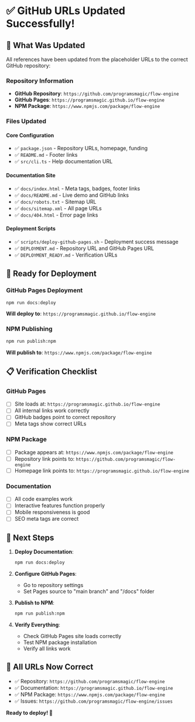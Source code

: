 # ✅ GitHub URLs Updated Successfully!

## 🔄 **What Was Updated**

All references have been updated from the placeholder URLs to the correct GitHub repository:

### **Repository Information**
- **GitHub Repository**: `https://github.com/programsmagic/flow-engine`
- **GitHub Pages**: `https://programsmagic.github.io/flow-engine`
- **NPM Package**: `https://www.npmjs.com/package/flow-engine`

### **Files Updated**

#### **Core Configuration**
- ✅ `package.json` - Repository URLs, homepage, funding
- ✅ `README.md` - Footer links
- ✅ `src/cli.ts` - Help documentation URL

#### **Documentation Site**
- ✅ `docs/index.html` - Meta tags, badges, footer links
- ✅ `docs/README.md` - Live demo and GitHub links
- ✅ `docs/robots.txt` - Sitemap URL
- ✅ `docs/sitemap.xml` - All page URLs
- ✅ `docs/404.html` - Error page links

#### **Deployment Scripts**
- ✅ `scripts/deploy-github-pages.sh` - Deployment success message
- ✅ `DEPLOYMENT.md` - Repository URL and GitHub Pages URL
- ✅ `DEPLOYMENT_READY.md` - Verification URLs

## 🚀 **Ready for Deployment**

### **GitHub Pages Deployment**
```bash
npm run docs:deploy
```
**Will deploy to**: `https://programsmagic.github.io/flow-engine`

### **NPM Publishing**
```bash
npm run publish:npm
```
**Will publish to**: `https://www.npmjs.com/package/flow-engine`

## 📋 **Verification Checklist**

### **GitHub Pages**
- [ ] Site loads at: `https://programsmagic.github.io/flow-engine`
- [ ] All internal links work correctly
- [ ] GitHub badges point to correct repository
- [ ] Meta tags show correct URLs

### **NPM Package**
- [ ] Package appears at: `https://www.npmjs.com/package/flow-engine`
- [ ] Repository link points to: `https://github.com/programsmagic/flow-engine`
- [ ] Homepage link points to: `https://programsmagic.github.io/flow-engine`

### **Documentation**
- [ ] All code examples work
- [ ] Interactive features function properly
- [ ] Mobile responsiveness is good
- [ ] SEO meta tags are correct

## 🎯 **Next Steps**

1. **Deploy Documentation**:
   ```bash
   npm run docs:deploy
   ```

2. **Configure GitHub Pages**:
   - Go to repository settings
   - Set Pages source to "main branch" and "/docs" folder

3. **Publish to NPM**:
   ```bash
   npm run publish:npm
   ```

4. **Verify Everything**:
   - Check GitHub Pages site loads correctly
   - Test NPM package installation
   - Verify all links work

## 🌟 **All URLs Now Correct**

- ✅ Repository: `https://github.com/programsmagic/flow-engine`
- ✅ Documentation: `https://programsmagic.github.io/flow-engine`
- ✅ NPM Package: `https://www.npmjs.com/package/flow-engine`
- ✅ Issues: `https://github.com/programsmagic/flow-engine/issues`

**Ready to deploy! 🚀**
